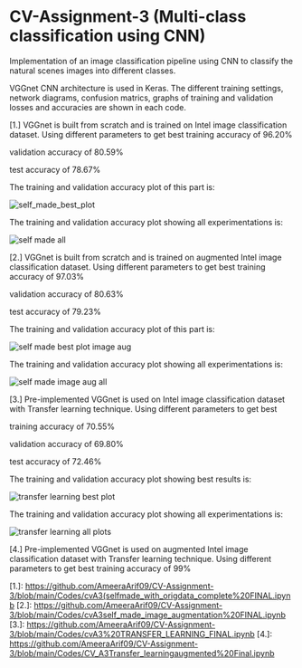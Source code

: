 # CV-Assignment-3 (Multi-class classification using CNN)
Implementation of an image classification pipeline using CNN to classify the natural scenes images into different classes. 

VGGnet CNN architecture is used in Keras. The different training settings, network diagrams, confusion matrics, graphs of training and validation losses and accuracies are shown in each code.


[1.] VGGnet is built from scratch and is trained on Intel image classification dataset. Using different parameters to get best 
training accuracy of 96.20%

validation accuracy of 80.59%

test accuracy of 78.67%

The training and validation accuracy plot of this part is:


![self_made_best_plot](https://user-images.githubusercontent.com/36454438/103892646-bb13e500-510d-11eb-95ca-40888637bcac.png)

The training and validation accuracy plot showing all experimentations is:



![self made all](https://user-images.githubusercontent.com/36454438/103893013-586f1900-510e-11eb-8225-4771144df14b.png)




[2.] VGGnet is built from scratch and is trained on augmented Intel image classification dataset. Using different parameters to get best 
training accuracy of 97.03% 


validation accuracy of 80.63%

test accuracy of 79.23%

The training and validation accuracy plot of this part is:


![self made best plot image aug](https://user-images.githubusercontent.com/36454438/103893305-f367f300-510e-11eb-9df0-ab8fa6c3fe88.png)


The training and validation accuracy plot showing all experimentations is:



![self made image aug all](https://user-images.githubusercontent.com/36454438/103893322-fa8f0100-510e-11eb-8722-4f21cf26c435.png)




[3.] Pre-implemented VGGnet is used on Intel image classification dataset with Transfer learning technique. Using different parameters to get best  

training accuracy of 70.55% 


validation accuracy of 69.80%

test accuracy of 72.46%

The training and validation accuracy plot showing best results is:


![transfer learning best plot](https://user-images.githubusercontent.com/36454438/103896720-38daef00-5114-11eb-95d9-609354c9f117.png)


The training and validation accuracy plot showing all experimentations is:


![transfer learning all plots](https://user-images.githubusercontent.com/36454438/103896884-7dff2100-5114-11eb-84db-cee365f91982.png)



[4.] Pre-implemented VGGnet is used on augmented Intel image classification dataset with Transfer learning technique. Using different parameters to get best training accuracy of 99% 


[1.]: https://github.com/AmeeraArif09/CV-Assignment-3/blob/main/Codes/cvA3(selfmade_with_origdata_complete%20FINAL.ipynb
[2.]: https://github.com/AmeeraArif09/CV-Assignment-3/blob/main/Codes/cvA3self_made_image_augmentation%20FINAL.ipynb
[3.]: https://github.com/AmeeraArif09/CV-Assignment-3/blob/main/Codes/cvA3%20TRANSFER_LEARNING_FINAL.ipynb
[4.]: https://github.com/AmeeraArif09/CV-Assignment-3/blob/main/Codes/CV_A3Transfer_learningaugmented%20Final.ipynb

